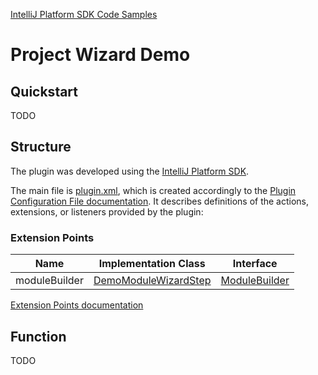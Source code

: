 [IntelliJ Platform SDK Code Samples](../README.md)

# Project Wizard Demo

## Quickstart

TODO

## Structure

The plugin was developed using the [IntelliJ Platform SDK][docs_sdk].

The main file is [plugin.xml][plugin.xml], which is created accordingly to the [Plugin Configuration File documentation][docs_pluginxml].
It describes definitions of the actions, extensions, or listeners provided by the plugin:

### Extension Points

| Name | Implementation Class | Interface |
| ---- | -------------------- | --------- |
| moduleBuilder | [DemoModuleWizardStep][moduleBuilder_implementation] | [ModuleBuilder][moduleBuilder_interface] |

[Extension Points documentation][docs_ep]

## Function

TODO

[plugin.xml]: ./src/main/resources/META-INF/plugin.xml
[docs_tool_windows]: https://www.jetbrains.org/intellij/sdk/docs/user_interface_components/tool_windows.html
[docs_pluginxml]: https://www.jetbrains.org/intellij/sdk/docs/basics/plugin_structure/plugin_configuration_file.html
[docs_sdk]: https://www.jetbrains.org/intellij/sdk/docs/intro/about.html
[docs_ep]: https://www.jetbrains.org/intellij/sdk/docs/basics/plugin_structure/plugin_extension_points.html
[docs_run]: https://www.jetbrains.org/intellij/sdk/docs/tutorials/build_system/prerequisites.html#running-a-simple-gradle-based-intellij-platform-plugin

[moduleBuilder_implementation]: ./src/main/java/org/intellij/sdk/project/wizard/DemoModuleWizardStep.java
[moduleBuilder_interface]: https://github.com/JetBrains/intellij-community/blob/master/platform/lang-api/src/com/intellij/ide/util/projectWizard/ModuleBuilder.java
